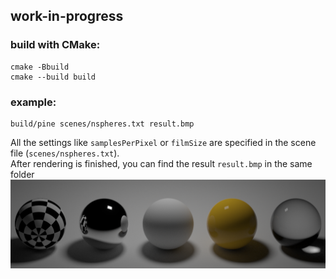## work-in-progress

### build with CMake:
```
cmake -Bbuild
cmake --build build
```

### example:
```
build/pine scenes/nspheres.txt result.bmp
```
All the settings like `samplesPerPixel` or `filmSize` are specified in the scene file (`scenes/nspheres.txt`).  
After rendering is finished, you can find the result `result.bmp` in the same folder  
<img src="docs/results/nspheres.png" width="600"/>
